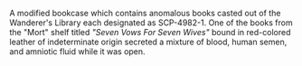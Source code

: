 A modified bookcase which contains anomalous books casted out of the Wanderer's Library each designated as SCP-4982-1. One of the books from the "Mort" shelf titled _"Seven Vows For Seven Wives"_ bound in red-colored leather of indeterminate origin secreted a mixture of blood, human semen, and amniotic fluid while it was open.